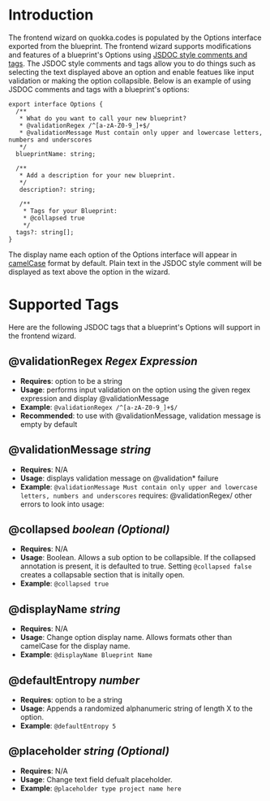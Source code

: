 # Introduction

The frontend wizard on quokka.codes is populated by the Options interface exported from the blueprint. The frontend wizard supports modifications and
features of a blueprint's Options using [JSDOC style comments and tags](https://jsdoc.app/about-getting-started.html). The JSDOC style comments and
tags allow you to do things such as selecting the text displayed above an option and enable featues like input validation or making the option
collapsible. Below is an example of using JSDOC comments and tags with a blueprint's options:

```
export interface Options {
  /**
   * What do you want to call your new blueprint?
   * @validationRegex /^[a-zA-Z0-9_]+$/
   * @validationMessage Must contain only upper and lowercase letters, numbers and underscores
   */
  blueprintName: string;

  /**
   * Add a description for your new blueprint.
   */
   description?: string;

   /**
    * Tags for your Blueprint:
    * @collapsed true
    */
  tags?: string[];
}
```

The display name each option of the Options interface will appear in [camelCase](https://en.wikipedia.org/wiki/Camel_case) format by default. Plain
text in the JSDOC style comment will be displayed as text above the option in the wizard.

# Supported Tags

Here are the following JSDOC tags that a blueprint's Options will support in the frontend wizard.

## @validationRegex _Regex Expression_

- **Requires**: option to be a string
- **Usage**: performs input validation on the option using the given regex expression and display @validationMessage
- **Example**: `@validationRegex /^[a-zA-Z0-9_]+$/`
- **Recommended**: to use with @validationMessage, validation message is empty by default

## @validationMessage _string_

- **Requires**: N/A
- **Usage**: displays validation message on @validation\* failure
- **Example**: `@validationMessage Must contain only upper and lowercase letters, numbers and underscores` requires: @validationRegex/ other errors to
  look into usage:

## @collapsed _boolean (Optional)_

- **Requires**: N/A
- **Usage**: Boolean. Allows a sub option to be collapsible. If the collapsed annotation is present, it is defaulted to true. Setting
  `@collapsed false` creates a collapsable section that is initally open.
- **Example**: `@collapsed true`

## @displayName _string_

- **Requires**: N/A
- **Usage**: Change option display name. Allows formats other than camelCase for the display name.
- **Example**: `@displayName Blueprint Name`

## @defaultEntropy _number_

- **Requires**: option to be a string
- **Usage**: Appends a randomized alphanumeric string of length X to the option.
- **Example**: `@defaultEntropy 5`

## @placeholder _string (Optional)_

- **Requires**: N/A
- **Usage**: Change text field defualt placeholder.
- **Example**: `@placeholder type project name here`
